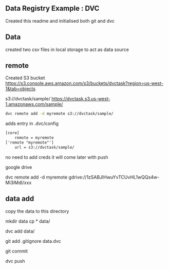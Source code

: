 ## Data Registry Example : DVC

Created this readme and initialised both git and dvc

## Data

created two csv files in local storage to act as data source

## remote

Created S3 bucket 
https://s3.console.aws.amazon.com/s3/buckets/dvctask?region=us-west-1&tab=objects

s3://dvctask/sample/
https://dvctask.s3.us-west-1.amazonaws.com/sample/

```sh
dvc remote add -d myremote s3://dvctask/sample/
```

adds entry in .dvc/config

```txt
[core]
    remote = myremote
['remote "myremote"']
    url = s3://dvctask/sample/
```

no need to add creds it will come later with push

google drive

dvc remote add -d myremote gdrive://1zSABJlHwuYvTCUvHL1wQQs4w-Mi3iMdI/xxx


## data add

copy the data to this directory

mkdir data
cp * data/

dvc add data/

git add .gitignore data.dvc

git commit 

dvc push